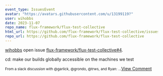 ```yaml
---
event_type: IssuesEvent
avatar: "https://avatars.githubusercontent.com/u/13199119?"
user: wihobbs
date: 2023-11-07
repo_name: flux-framework/flux-test-collective
html_url: https://github.com/flux-framework/flux-test-collective/issues/4
repo_url: https://github.com/flux-framework/flux-test-collective
---
```


<a href='https://github.com/wihobbs' target='_blank'>wihobbs</a> open issue <a href='https://github.com/flux-framework/flux-test-collective/issues/4' target='_blank'>flux-framework/flux-test-collective#4</a>.

<p>cd: make our builds globally accessible on the machines we test</p><small>From a slack discussion with @garlick, @grondo, @trws, and Ryan:...</small><a href='https://github.com/flux-framework/flux-test-collective/issues/4' target='_blank'>View Comment</a>